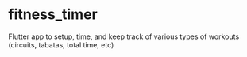 # fitness_timer
Flutter app to setup, time, and keep track of various types of workouts (circuits, tabatas, total time, etc)
